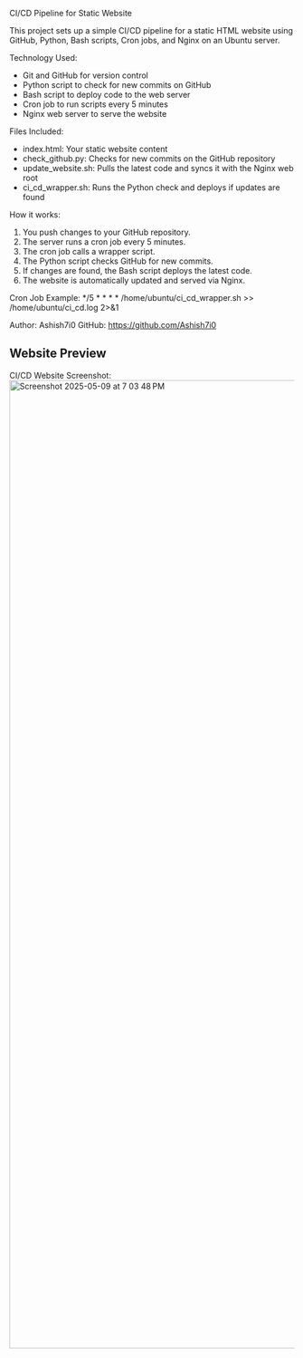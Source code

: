 CI/CD Pipeline for Static Website

This project sets up a simple CI/CD pipeline for a static HTML website using GitHub, Python, Bash scripts, Cron jobs, and Nginx on an Ubuntu server.

Technology Used:
- Git and GitHub for version control
- Python script to check for new commits on GitHub
- Bash script to deploy code to the web server
- Cron job to run scripts every 5 minutes
- Nginx web server to serve the website

Files Included:
- index.html: Your static website content
- check_github.py: Checks for new commits on the GitHub repository
- update_website.sh: Pulls the latest code and syncs it with the Nginx web root
- ci_cd_wrapper.sh: Runs the Python check and deploys if updates are found

How it works:
1. You push changes to your GitHub repository.
2. The server runs a cron job every 5 minutes.
3. The cron job calls a wrapper script.
4. The Python script checks GitHub for new commits.
5. If changes are found, the Bash script deploys the latest code.
6. The website is automatically updated and served via Nginx.

Cron Job Example:
*/5 * * * * /home/ubuntu/ci_cd_wrapper.sh >> /home/ubuntu/ci_cd.log 2>&1

Author:
Ashish7i0
GitHub: https://github.com/Ashish7i0

## Website Preview

CI/CD Website Screenshot: 
<img width="1710" alt="Screenshot 2025-05-09 at 7 03 48 PM" src="https://github.com/user-attachments/assets/c80d66eb-efc1-4256-b86b-cfe39d246b73" />
